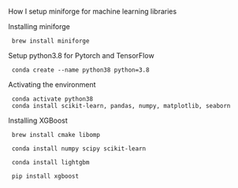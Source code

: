 How I setup miniforge for machine learning libraries

Installing miniforge

     brew install miniforge
    
    
Setup python3.8 for Pytorch and TensorFlow

     conda create --name python38 python=3.8
    
    
Activating the environment

     conda activate python38
     conda install scikit-learn, pandas, numpy, matplotlib, seaborn
     
Installing XGBoost 
     
     brew install cmake libomp
     
     conda install numpy scipy scikit-learn
     
     conda install lightgbm
     
     pip install xgboost
